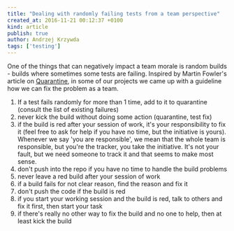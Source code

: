```yaml
---
title: "Dealing with randomly failing tests from a team perspective"
created_at: 2016-11-21 00:12:37 +0100
kind: article
publish: true
author: Andrzej Krzywda
tags: ['testing']
---
```


One of the things that can negatively impact a team morale is random builds - builds where sometimes some tests are failing.
Inspired by Martin Fowler's article on [Quarantine](http://martinfowler.com/articles/nonDeterminism.html), in some of our projects we came up with a guideline how we can fix the problem as a team. 

<!-- more -->


1. If a test fails randomly for more than 1 time, add to it to quarantine (consult the list of existing failures)
2. never kick the build without doing some action (quarantine, test fix)
3. if the build is red after your session of work, it's your responsibility to fix it (feel free to ask for help if you have no time, but the initiative is yours). Whenever we say 'you are responsible', we mean that the whole team is responsible, but you're the tracker, you take the initiative. It's not your fault, but we need someone to track it and that seems to make most sense.
4. don't push into the repo if you have no time to handle the build problems 
5. never leave a red build after your session of work
6. if a build fails for not clear reason, find the reason and fix it
7. don't push the code if the build is red
8. if you start your working session and the build is red, talk to others and fix it first, then start your task
9. if there's really no other way to fix the build and no one to help, then at least kick the build
